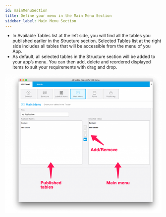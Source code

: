 ```yaml
---
id: mainMenuSection
title: Define your menu in the Main Menu Section
sidebar_label: Main Menu Section
---
```


* In Available Tables list at the left side, you will find all the tables you published earlier in the Structure section.
Selected Tables list at the right side includes all tables that will be accessible from the menu of you App.
* As default, all selected tables in the Structure section will be added to your app’s menu. You can then add, delete and reordered displayed items to suit your requirements with drag and drop.

![alt-text](/docs/assets/4DforiOSOverview/Main-menu-section-4D-for-iOS.png)
